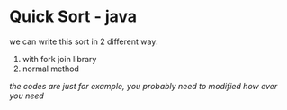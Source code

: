 # Quick Sort - java

we can write this sort in 2 different way:
1. with fork join library
2. normal method

*the codes are just for example, you probably need to modified how ever you need*